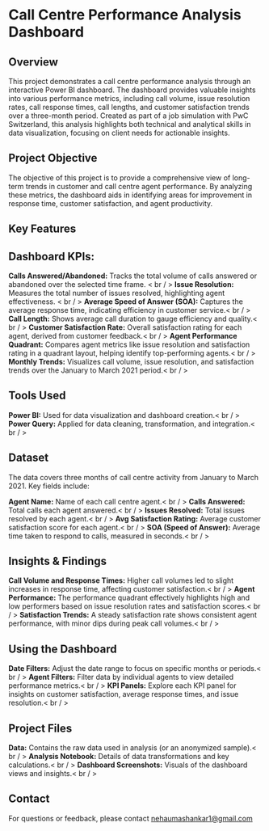 # Call Centre Performance Analysis Dashboard

## Overview
This project demonstrates a call centre performance analysis through an interactive Power BI dashboard. The dashboard provides valuable insights into various performance metrics, including call volume, issue resolution rates, call response times, call lengths, and customer satisfaction trends over a three-month period. Created as part of a job simulation with PwC Switzerland, this analysis highlights both technical and analytical skills in data visualization, focusing on client needs for actionable insights.

## Project Objective
The objective of this project is to provide a comprehensive view of long-term trends in customer and call centre agent performance. By analyzing these metrics, the dashboard aids in identifying areas for improvement in response time, customer satisfaction, and agent productivity.

## Key Features
## Dashboard KPIs:
**Calls Answered/Abandoned:** Tracks the total volume of calls answered or abandoned over the selected time frame. < br / >
**Issue Resolution:** Measures the total number of issues resolved, highlighting agent effectiveness. < br / >
**Average Speed of Answer (SOA):** Captures the average response time, indicating efficiency in customer service.< br / >
**Call Length:** Shows average call duration to gauge efficiency and quality.< br / >
**Customer Satisfaction Rate:** Overall satisfaction rating for each agent, derived from customer feedback.< br / >
**Agent Performance Quadrant:** Compares agent metrics like issue resolution and satisfaction rating in a quadrant layout, helping identify top-performing agents.< br / >
**Monthly Trends:** Visualizes call volume, issue resolution, and satisfaction trends over the January to March 2021 period.< br / >

## Tools Used
**Power BI:** Used for data visualization and dashboard creation.< br / >
**Power Query:** Applied for data cleaning, transformation, and integration.< br / >

## Dataset
The data covers three months of call centre activity from January to March 2021. Key fields include:

**Agent Name:** Name of each call centre agent.< br / >
**Calls Answered:** Total calls each agent answered.< br / >
**Issues Resolved:** Total issues resolved by each agent.< br / >
**Avg Satisfaction Rating:** Average customer satisfaction score for each agent.< br / >
**SOA (Speed of Answer):** Average time taken to respond to calls, measured in seconds.< br / >

## Insights & Findings
**Call Volume and Response Times:** Higher call volumes led to slight increases in response time, affecting customer satisfaction.< br / >
**Agent Performance:** The performance quadrant effectively highlights high and low performers based on issue resolution rates and satisfaction scores.< br / >
**Satisfaction Trends:** A steady satisfaction rate shows consistent agent performance, with minor dips during peak call volumes.< br / >

## Using the Dashboard
**Date Filters:** Adjust the date range to focus on specific months or periods.< br / >
**Agent Filters:** Filter data by individual agents to view detailed performance metrics.< br / >
**KPI Panels:** Explore each KPI panel for insights on customer satisfaction, average response times, and issue resolution.< br / >

## Project Files
**Data:** Contains the raw data used in analysis (or an anonymized sample).< br / >
**Analysis Notebook:** Details of data transformations and key calculations.< br / >
**Dashboard Screenshots:** Visuals of the dashboard views and insights.< br / >

## Contact
For questions or feedback, please contact nehaumashankar1@gmail.com
